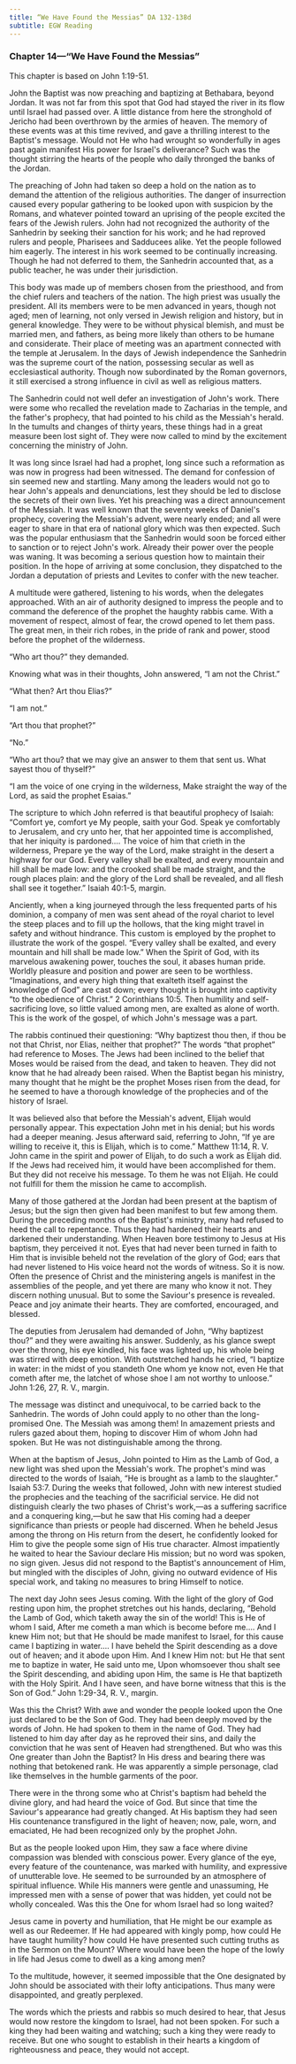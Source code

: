 ```yaml
---
title: “We Have Found the Messias” DA 132-138d
subtitle: EGW Reading
---
```


### Chapter 14—“We Have Found the Messias”

This chapter is based on John 1:19-51.

John the Baptist was now preaching and baptizing at Bethabara, beyond Jordan. It was not far from this spot that God had stayed the river in its flow until Israel had passed over. A little distance from here the stronghold of Jericho had been overthrown by the armies of heaven. The memory of these events was at this time revived, and gave a thrilling interest to the Baptist's message. Would not He who had wrought so wonderfully in ages past again manifest His power for Israel's deliverance? Such was the thought stirring the hearts of the people who daily thronged the banks of the Jordan.

The preaching of John had taken so deep a hold on the nation as to demand the attention of the religious authorities. The danger of insurrection caused every popular gathering to be looked upon with suspicion by the Romans, and whatever pointed toward an uprising of the people excited the fears of the Jewish rulers. John had not recognized the authority of the Sanhedrin by seeking their sanction for his work; and he had reproved rulers and people, Pharisees and Sadducees alike. Yet the people followed him eagerly. The interest in his work seemed to be continually increasing. Though he had not deferred to them, the Sanhedrin accounted that, as a public teacher, he was under their jurisdiction.

This body was made up of members chosen from the priesthood, and from the chief rulers and teachers of the nation. The high priest was usually the president. All its members were to be men advanced in years, though not aged; men of learning, not only versed in Jewish religion and history, but in general knowledge. They were to be without physical blemish, and must be married men, and fathers, as being more likely than others to be humane and considerate. Their place of meeting was an apartment connected with the temple at Jerusalem. In the days of Jewish independence the Sanhedrin was the supreme court of the nation, possessing secular as well as ecclesiastical authority. Though now subordinated by the Roman governors, it still exercised a strong influence in civil as well as religious matters.

The Sanhedrin could not well defer an investigation of John's work. There were some who recalled the revelation made to Zacharias in the temple, and the father's prophecy, that had pointed to his child as the Messiah's herald. In the tumults and changes of thirty years, these things had in a great measure been lost sight of. They were now called to mind by the excitement concerning the ministry of John.

It was long since Israel had had a prophet, long since such a reformation as was now in progress had been witnessed. The demand for confession of sin seemed new and startling. Many among the leaders would not go to hear John's appeals and denunciations, lest they should be led to disclose the secrets of their own lives. Yet his preaching was a direct announcement of the Messiah. It was well known that the seventy weeks of Daniel's prophecy, covering the Messiah's advent, were nearly ended; and all were eager to share in that era of national glory which was then expected. Such was the popular enthusiasm that the Sanhedrin would soon be forced either to sanction or to reject John's work. Already their power over the people was waning. It was becoming a serious question how to maintain their position. In the hope of arriving at some conclusion, they dispatched to the Jordan a deputation of priests and Levites to confer with the new teacher.

A multitude were gathered, listening to his words, when the delegates approached. With an air of authority designed to impress the people and to command the deference of the prophet the haughty rabbis came. With a movement of respect, almost of fear, the crowd opened to let them pass. The great men, in their rich robes, in the pride of rank and power, stood before the prophet of the wilderness.

“Who art thou?” they demanded.

Knowing what was in their thoughts, John answered, “I am not the Christ.”

“What then? Art thou Elias?”

“I am not.”

“Art thou that prophet?”

“No.”

“Who art thou? that we may give an answer to them that sent us. What sayest thou of thyself?”

“I am the voice of one crying in the wilderness, Make straight the way of the Lord, as said the prophet Esaias.”

The scripture to which John referred is that beautiful prophecy of Isaiah: “Comfort ye, comfort ye My people, saith your God. Speak ye comfortably to Jerusalem, and cry unto her, that her appointed time is accomplished, that her iniquity is pardoned.... The voice of him that crieth in the wilderness, Prepare ye the way of the Lord, make straight in the desert a highway for our God. Every valley shall be exalted, and every mountain and hill shall be made low: and the crooked shall be made straight, and the rough places plain: and the glory of the Lord shall be revealed, and all flesh shall see it together.” Isaiah 40:1-5, margin.

Anciently, when a king journeyed through the less frequented parts of his dominion, a company of men was sent ahead of the royal chariot to level the steep places and to fill up the hollows, that the king might travel in safety and without hindrance. This custom is employed by the prophet to illustrate the work of the gospel. “Every valley shall be exalted, and every mountain and hill shall be made low.” When the Spirit of God, with its marvelous awakening power, touches the soul, it abases human pride. Worldly pleasure and position and power are seen to be worthless. “Imaginations, and every high thing that exalteth itself against the knowledge of God” are cast down; every thought is brought into captivity “to the obedience of Christ.” 2 Corinthians 10:5. Then humility and self-sacrificing love, so little valued among men, are exalted as alone of worth. This is the work of the gospel, of which John's message was a part.

The rabbis continued their questioning: “Why baptizest thou then, if thou be not that Christ, nor Elias, neither that prophet?” The words “that prophet” had reference to Moses. The Jews had been inclined to the belief that Moses would be raised from the dead, and taken to heaven. They did not know that he had already been raised. When the Baptist began his ministry, many thought that he might be the prophet Moses risen from the dead, for he seemed to have a thorough knowledge of the prophecies and of the history of Israel.

It was believed also that before the Messiah's advent, Elijah would personally appear. This expectation John met in his denial; but his words had a deeper meaning. Jesus afterward said, referring to John, “If ye are willing to receive it, this is Elijah, which is to come.” Matthew 11:14, R. V. John came in the spirit and power of Elijah, to do such a work as Elijah did. If the Jews had received him, it would have been accomplished for them. But they did not receive his message. To them he was not Elijah. He could not fulfill for them the mission he came to accomplish.

Many of those gathered at the Jordan had been present at the baptism of Jesus; but the sign then given had been manifest to but few among them. During the preceding months of the Baptist's ministry, many had refused to heed the call to repentance. Thus they had hardened their hearts and darkened their understanding. When Heaven bore testimony to Jesus at His baptism, they perceived it not. Eyes that had never been turned in faith to Him that is invisible beheld not the revelation of the glory of God; ears that had never listened to His voice heard not the words of witness. So it is now. Often the presence of Christ and the ministering angels is manifest in the assemblies of the people, and yet there are many who know it not. They discern nothing unusual. But to some the Saviour's presence is revealed. Peace and joy animate their hearts. They are comforted, encouraged, and blessed.

The deputies from Jerusalem had demanded of John, “Why baptizest thou?” and they were awaiting his answer. Suddenly, as his glance swept over the throng, his eye kindled, his face was lighted up, his whole being was stirred with deep emotion. With outstretched hands he cried, “I baptize in water: in the midst of you standeth One whom ye know not, even He that cometh after me, the latchet of whose shoe I am not worthy to unloose.” John 1:26, 27, R. V., margin.

The message was distinct and unequivocal, to be carried back to the Sanhedrin. The words of John could apply to no other than the long-promised One. The Messiah was among them! In amazement priests and rulers gazed about them, hoping to discover Him of whom John had spoken. But He was not distinguishable among the throng.

When at the baptism of Jesus, John pointed to Him as the Lamb of God, a new light was shed upon the Messiah's work. The prophet's mind was directed to the words of Isaiah, “He is brought as a lamb to the slaughter.” Isaiah 53:7. During the weeks that followed, John with new interest studied the prophecies and the teaching of the sacrificial service. He did not distinguish clearly the two phases of Christ's work,—as a suffering sacrifice and a conquering king,—but he saw that His coming had a deeper significance than priests or people had discerned. When he beheld Jesus among the throng on His return from the desert, he confidently looked for Him to give the people some sign of His true character. Almost impatiently he waited to hear the Saviour declare His mission; but no word was spoken, no sign given. Jesus did not respond to the Baptist's announcement of Him, but mingled with the disciples of John, giving no outward evidence of His special work, and taking no measures to bring Himself to notice.

The next day John sees Jesus coming. With the light of the glory of God resting upon him, the prophet stretches out his hands, declaring, “Behold the Lamb of God, which taketh away the sin of the world! This is He of whom I said, After me cometh a man which is become before me.... And I knew Him not; but that He should be made manifest to Israel, for this cause came I baptizing in water.... I have beheld the Spirit descending as a dove out of heaven; and it abode upon Him. And I knew Him not: but He that sent me to baptize in water, He said unto me, Upon whomsoever thou shalt see the Spirit descending, and abiding upon Him, the same is He that baptizeth with the Holy Spirit. And I have seen, and have borne witness that this is the Son of God.” John 1:29-34, R. V., margin.

Was this the Christ? With awe and wonder the people looked upon the One just declared to be the Son of God. They had been deeply moved by the words of John. He had spoken to them in the name of God. They had listened to him day after day as he reproved their sins, and daily the conviction that he was sent of Heaven had strengthened. But who was this One greater than John the Baptist? In His dress and bearing there was nothing that betokened rank. He was apparently a simple personage, clad like themselves in the humble garments of the poor.

There were in the throng some who at Christ's baptism had beheld the divine glory, and had heard the voice of God. But since that time the Saviour's appearance had greatly changed. At His baptism they had seen His countenance transfigured in the light of heaven; now, pale, worn, and emaciated, He had been recognized only by the prophet John.

But as the people looked upon Him, they saw a face where divine compassion was blended with conscious power. Every glance of the eye, every feature of the countenance, was marked with humility, and expressive of unutterable love. He seemed to be surrounded by an atmosphere of spiritual influence. While His manners were gentle and unassuming, He impressed men with a sense of power that was hidden, yet could not be wholly concealed. Was this the One for whom Israel had so long waited?

Jesus came in poverty and humiliation, that He might be our example as well as our Redeemer. If He had appeared with kingly pomp, how could He have taught humility? how could He have presented such cutting truths as in the Sermon on the Mount? Where would have been the hope of the lowly in life had Jesus come to dwell as a king among men?

To the multitude, however, it seemed impossible that the One designated by John should be associated with their lofty anticipations. Thus many were disappointed, and greatly perplexed.

The words which the priests and rabbis so much desired to hear, that Jesus would now restore the kingdom to Israel, had not been spoken. For such a king they had been waiting and watching; such a king they were ready to receive. But one who sought to establish in their hearts a kingdom of righteousness and peace, they would not accept.